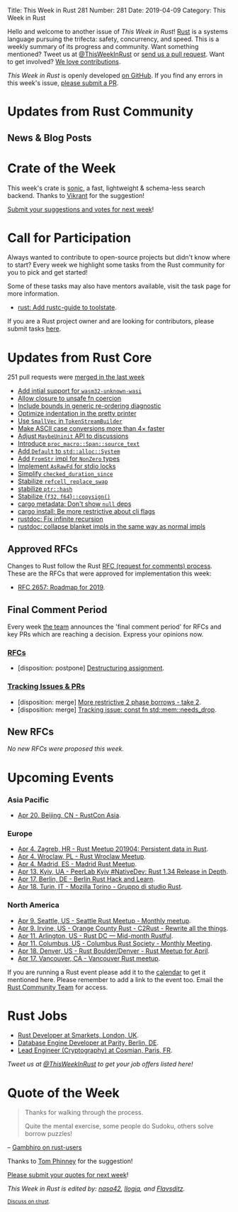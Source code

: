 Title: This Week in Rust 281
Number: 281
Date: 2019-04-09
Category: This Week in Rust

Hello and welcome to another issue of *This Week in Rust*!
[Rust](http://rust-lang.org) is a systems language pursuing the trifecta: safety, concurrency, and speed.
This is a weekly summary of its progress and community.
Want something mentioned? Tweet us at [@ThisWeekInRust](https://twitter.com/ThisWeekInRust) or [send us a pull request](https://github.com/cmr/this-week-in-rust).
Want to get involved? [We love contributions](https://github.com/rust-lang/rust/blob/master/CONTRIBUTING.md).

*This Week in Rust* is openly developed [on GitHub](https://github.com/cmr/this-week-in-rust).
If you find any errors in this week's issue, [please submit a PR](https://github.com/cmr/this-week-in-rust/pulls).

# Updates from Rust Community

## News & Blog Posts

# Crate of the Week

This week's crate is [sonic](https://github.com/valeriansaliou/sonic), a fast, lightweight & schema-less search backend. Thanks to [Vikrant](https://users.rust-lang.org/t/crate-of-the-week/2704/509) for the suggestion!

[Submit your suggestions and votes for next week][submit_crate]!

[submit_crate]: https://users.rust-lang.org/t/crate-of-the-week/2704

# Call for Participation

Always wanted to contribute to open-source projects but didn't know where to start?
Every week we highlight some tasks from the Rust community for you to pick and get started!

Some of these tasks may also have mentors available, visit the task page for more information.

* [rust: Add rustc-guide to toolstate](https://github.com/rust-lang/rust/issues/59597).

If you are a Rust project owner and are looking for contributors, please submit tasks [here][guidelines].

[guidelines]: https://users.rust-lang.org/t/twir-call-for-participation/4821

# Updates from Rust Core

251 pull requests were [merged in the last week][merged]

[merged]: https://github.com/search?q=is%3Apr+org%3Arust-lang+is%3Amerged+merged%3A2019-03-25..2019-04-01

* [Add intial support for `wasm32-unknown-wasi`](https://github.com/rust-lang/libc/pull/1307)
* [Allow closure to unsafe fn coercion](https://github.com/rust-lang/rust/pull/59580)
* [Include bounds in generic re-ordering diagnostic](https://github.com/rust-lang/rust/pull/59572)
* [Optimize indentation in the pretty printer](https://github.com/rust-lang/rust/pull/59507)
* [Use `SmallVec` in `TokenStreamBuilder`](https://github.com/rust-lang/rust/pull/59476)
* [Make ASCII case conversions more than 4× faster](https://github.com/rust-lang/rust/pull/59283)
* [Adjust `MaybeUninit` API to discussions](https://github.com/rust-lang/rust/pull/59284)
* [Introduce `proc_macro::Span::source_text`](https://github.com/rust-lang/rust/pull/55780)
* [Add `Default` to `std::alloc::System`](https://github.com/rust-lang/rust/pull/59451)
* [Add `FromStr` impl for `NonZero` types](https://github.com/rust-lang/rust/pull/58717)
* [Implement `AsRawFd` for stdio locks](https://github.com/rust-lang/rust/pull/59512)
* [Simplify `checked_duration_since`](https://github.com/rust-lang/rust/pull/59374)
* [Stabilize `refcell_replace_swap`](https://github.com/rust-lang/rust/pull/59581)
* [stabilize `ptr::hash`](https://github.com/rust-lang/rust/pull/59603)
* [Stabilize {`f32`, `f64`}`::copysign()`](https://github.com/rust-lang/rust/pull/59503)
* [cargo metadata: Don't show `null` deps](https://github.com/rust-lang/cargo/pull/6534)
* [cargo install: Be more restrictive about cli flags](https://github.com/rust-lang/cargo/pull/6801)
* [rustdoc: Fix infinite recursion](https://github.com/rust-lang/rust/pull/59539)
* [rustdoc: collapse blanket impls in the same way as normal impls](https://github.com/rust-lang/rust/pull/59534)

## Approved RFCs

Changes to Rust follow the Rust [RFC (request for comments)
process](https://github.com/rust-lang/rfcs#rust-rfcs). These
are the RFCs that were approved for implementation this week:

* [RFC 2657: Roadmap for 2019](https://github.com/rust-lang/rfcs/pull/2657).

## Final Comment Period

Every week [the team](https://www.rust-lang.org/team.html) announces the
'final comment period' for RFCs and key PRs which are reaching a
decision. Express your opinions now.

### [RFCs](https://github.com/rust-lang/rfcs/labels/final-comment-period)

* [disposition: postpone] [Destructuring assignment](https://github.com/rust-lang/rfcs/pull/2649).

### [Tracking Issues & PRs](https://github.com/rust-lang/rust/labels/final-comment-period)

* [disposition: merge] [More restrictive 2 phase borrows - take 2](https://github.com/rust-lang/rust/pull/58739).
* [disposition: merge] [Tracking issue: const fn std::mem::needs_drop](https://github.com/rust-lang/rust/issues/51929).

## New RFCs

*No new RFCs were proposed this week.*

# Upcoming Events

### Asia Pacific

* [Apr 20. Beijing, CN - RustCon Asia](https://rustcon.asia/).

### Europe

* [Apr  4. Zagreb, HR - Rust Meetup 201904: Persistent data in Rust](https://www.meetup.com/Zagreb-Rust-Meetup/events/259597646/).
* [Apr  4. Wroclaw, PL - Rust Wroclaw Meetup](https://www.meetup.com/Rust-Wroclaw/events/259511136/).
* [Apr  4. Madrid, ES - Madrid Rust Meetup](https://www.meetup.com/MadRust/events/259988070/).
* [Apr 13. Kyiv, UA - PeerLab Kyiv #NativeDev: Rust 1.34 Release in Depth](https://www.meetup.com/PeerLab-Native-Developers/events/260050471/).
* [Apr 17. Berlin, DE - Berlin Rust Hack and Learn](https://www.meetup.com/opentechschool-berlin/events/gkkttqyzgbwb/).
* [Apr 18. Turin, IT - Mozilla Torino - Gruppo di studio Rust](https://www.meetup.com/Mozilla-Torino/events/ktqcpqyzgbhc/).

### North America

* [Apr  9. Seattle, US - Seattle Rust Meetup - Monthly meetup](https://www.meetup.com/Seattle-Rust-Meetup/events/nzfspqyzgbmb/).
* [Apr  9. Irvine, US - Orange County Rust - C2Rust - Rewrite all the things](https://www.meetup.com/oc-rust/events/260233390/).
* [Apr 11. Arlington, US - Rust DC — Mid-month Rustful](https://www.meetup.com/RustDC/events/259782531).
* [Apr 11. Columbus, US - Columbus Rust Society - Monthly Meeting](https://www.meetup.com/columbus-rs/events/dbcfrpyzgbpb/).
* [Apr 18. Denver, US - Rust Boulder/Denver - Rust Meetup for April](https://www.meetup.com/Rust-Boulder-Denver/events/259124388/).
* [Apr 17. Vancouver, CA - Vancouver Rust meetup](https://www.meetup.com/Vancouver-Rust/events/gqbksqyzgbwb/).

If you are running a Rust event please add it to the [calendar] to get
it mentioned here. Please remember to add a link to the event too.
Email the [Rust Community Team][community] for access.

[calendar]: https://www.google.com/calendar/embed?src=apd9vmbc22egenmtu5l6c5jbfc%40group.calendar.google.com
[community]: mailto:community-team@rust-lang.org

# Rust Jobs

* [Rust Developer at Smarkets, London, UK](https://smarkets.com/job/1617761/).
* [Database Engine Developer at Parity, Berlin, DE](https://www.parity.io/jobs/#berlin-database-engine-developer).
* [Lead Engineer (Cryptography) at Cosmian, Paris, FR](https://cosmian.com/wp-content/uploads/2019/03/Rust-CPP-lead-engineer.pdf).

*Tweet us at [@ThisWeekInRust](https://twitter.com/ThisWeekInRust) to get your job offers listed here!*

# Quote of the Week

> Thanks for walking through the process.
>
> Quite the mental exercise, some people do Sudoku, others solve borrow puzzles!

– [Gambhiro on rust-users](https://users.rust-lang.org/t/solved-channel-in-a-loop-in-a-thread-borrowed-value-does-not-live-long-enough/26733/9)

Thanks to [Tom Phinney](https://users.rust-lang.org/t/twir-quote-of-the-week/328/633) for the suggestion!

[Please submit your quotes for next week](http://users.rust-lang.org/t/twir-quote-of-the-week/328)!

*This Week in Rust is edited by: [nasa42](https://github.com/nasa42), [llogiq](https://github.com/llogiq), and [Flavsditz](https://github.com/Flavsditz).*

<small>[Discuss on r/rust]().</small>
